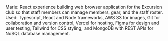 Marie: React experience building web browser application for the Excursion club so that staff members can manage members, gear, and the staff roster. Used: Typescript, React and Node frameworks, AWS S3 for images, Git for collaboration and version control, Vercel for hosting, Figma for design and user testing, Tailwind for CSS styling, and MongoDB with REST APIs for NoSQL database management.